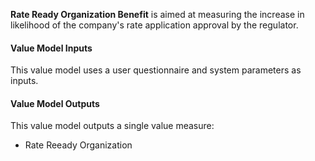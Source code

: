 
**Rate Ready Organization Benefit** is aimed at measuring the increase in likelihood of the company's rate application approval by the regulator. 

#### Value Model Inputs

This value model uses a user questionnaire and system parameters as inputs.

#### Value Model Outputs

This value model outputs a single value measure:
- Rate Reeady Organization